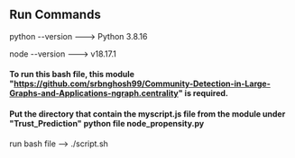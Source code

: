 ## Run Commands

python --version ---> Python 3.8.16

node --version ---> v18.17.1


#### To run this bash file, this module "https://github.com/srbnghosh99/Community-Detection-in-Large-Graphs-and-Applications-ngraph.centrality" is required.
#### Put the directory that contain the myscript.js file from the module under "Trust_Prediction" python file node_propensity.py

run bash file -->   ./script.sh
